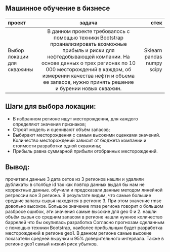 ## Машинное обучение в бизнесе

проект| задача| стек
:----------------| :--------------:|-------------------------:
Выбор локации для скважины|В данном проекте требовалось с помощью техники Bootstrap проанализировать возможные прибыль и риски для нефтедобывающей компании. На основе данных о трех регионах по 10 000 месторождений в каждом, об измерении качества нефти и объема ее запасов, нужно принять решение и бурении новых скважин.| Sklearn pandas numpy scipy


## Шаги для выбора локации:

* В избранном регионе ищут месторождения, для каждого определяют значения признаков;
* Строят модель и оценивают объём запасов;
* Выбирают месторождения с самым высокими оценками значений. Количество месторождений зависит от бюджета компании и стоимости разработки одной скважины;
* Прибыль равна суммарной прибыли отобранных месторождений.


## Вывод:
прочитали данные 3 дата сетов из 3 регионов нашли и удалили дубликаты в столбце id так как повтор данных выдал бы нам не корректные данные. обучили и предсказали данные методом линейной регрессии все 3 региона. В результате видим, что самые большие средние запасы сырья находятся в регионе 3. При этом значение rmse довольно высокое. Большое значение rmse региона говорит о большом разбросе ошибок, эти значения самые высокие для geo 0 и 2. нашли объём сырья со средним запасом в регионе нашли нужное количество баррелей что бы окупилась разработка Согласно прогнозам сделанным с помощью техники Bootstrap, наиболее прибыльным будет разработка месторождений в регионе geo1. В данном регионе самые высокие показатели средней выручки и 95% доверительного интервала. Также в регионе geo1 самый низкий риск убытков.

